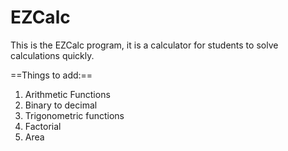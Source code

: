 # EZCalc
This is the EZCalc program, it is a calculator for students to solve calculations quickly.

==Things to add:==
1. Arithmetic Functions
2. Binary to decimal
3. Trigonometric functions
4. Factorial
5. Area